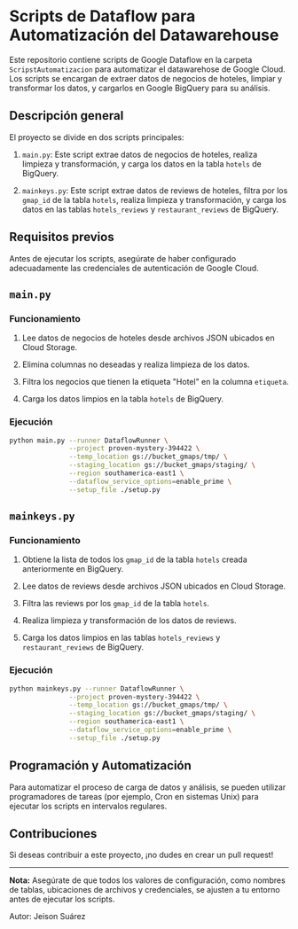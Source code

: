 # Scripts de Dataflow para Automatización del Datawarehouse

Este repositorio contiene scripts de Google Dataflow en la carpeta `ScripstAutomatizacion` para automatizar el datawarehose de Google Cloud. Los scripts se encargan de extraer datos de negocios de hoteles, limpiar y transformar los datos, y cargarlos en Google BigQuery para su análisis.

## Descripción general

El proyecto se divide en dos scripts principales:

1. `main.py`: Este script extrae datos de negocios de hoteles, realiza limpieza y transformación, y carga los datos en la tabla `hotels` de BigQuery.

2. `mainkeys.py`: Este script extrae datos de reviews de hoteles, filtra por los `gmap_id` de la tabla `hotels`, realiza limpieza y transformación, y carga los datos en las tablas `hotels_reviews` y `restaurant_reviews` de BigQuery.

## Requisitos previos

Antes de ejecutar los scripts, asegúrate de haber configurado adecuadamente las credenciales de autenticación de Google Cloud.

## `main.py`

### Funcionamiento

1. Lee datos de negocios de hoteles desde archivos JSON ubicados en Cloud Storage.

2. Elimina columnas no deseadas y realiza limpieza de los datos.

3. Filtra los negocios que tienen la etiqueta "Hotel" en la columna `etiqueta`.

4. Carga los datos limpios en la tabla `hotels` de BigQuery.

### Ejecución

```bash
python main.py --runner DataflowRunner \
               --project proven-mystery-394422 \
               --temp_location gs://bucket_gmaps/tmp/ \
               --staging_location gs://bucket_gmaps/staging/ \
               --region southamerica-east1 \
               --dataflow_service_options=enable_prime \
               --setup_file ./setup.py
```

## `mainkeys.py`

### Funcionamiento

1. Obtiene la lista de todos los `gmap_id` de la tabla `hotels` creada anteriormente en BigQuery.

2. Lee datos de reviews desde archivos JSON ubicados en Cloud Storage.

3. Filtra las reviews por los `gmap_id` de la tabla `hotels`.

4. Realiza limpieza y transformación de los datos de reviews.

5. Carga los datos limpios en las tablas `hotels_reviews` y `restaurant_reviews` de BigQuery.

### Ejecución

```bash
python mainkeys.py --runner DataflowRunner \
               --project proven-mystery-394422 \
               --temp_location gs://bucket_gmaps/tmp/ \
               --staging_location gs://bucket_gmaps/staging/ \
               --region southamerica-east1 \
               --dataflow_service_options=enable_prime \
               --setup_file ./setup.py
```

## Programación y Automatización

Para automatizar el proceso de carga de datos y análisis, se pueden utilizar programadores de tareas (por ejemplo, Cron en sistemas Unix) para ejecutar los scripts en intervalos regulares.

## Contribuciones

Si deseas contribuir a este proyecto, ¡no dudes en crear un pull request!

---

**Nota:** Asegúrate de que todos los valores de configuración, como nombres de tablas, ubicaciones de archivos y credenciales, se ajusten a tu entorno antes de ejecutar los scripts.

Autor: Jeison Suárez
